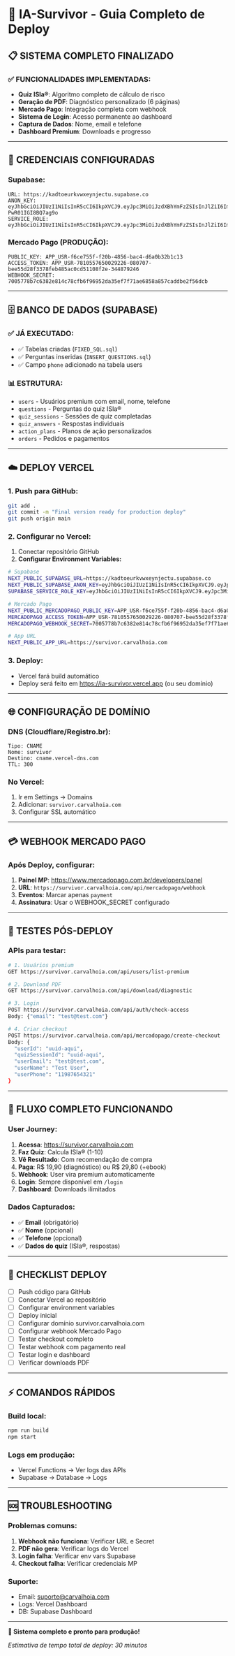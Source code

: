 # 🚀 IA-Survivor - Guia Completo de Deploy

## 📋 SISTEMA COMPLETO FINALIZADO

### ✅ FUNCIONALIDADES IMPLEMENTADAS:
- **Quiz ISIa®**: Algoritmo completo de cálculo de risco
- **Geração de PDF**: Diagnóstico personalizado (6 páginas)
- **Mercado Pago**: Integração completa com webhook
- **Sistema de Login**: Acesso permanente ao dashboard
- **Captura de Dados**: Nome, email e telefone
- **Dashboard Premium**: Downloads e progresso

---

## 🔐 CREDENCIAIS CONFIGURADAS

### Supabase:
```
URL: https://kadtoeurkvwxeynjectu.supabase.co
ANON_KEY: eyJhbGciOiJIUzI1NiIsInR5cCI6IkpXVCJ9.eyJpc3MiOiJzdXBhYmFzZSIsInJlZiI6ImthZHRvZXVya3Z3eGV5bmplY3R1Iiwicm9sZSI6ImFub24iLCJpYXQiOjE3NTI2MDA5NzEsImV4cCI6MjA2ODE3Njk3MX0.qbKPi22EW_izttL72PqWak_MJR-PwR01IGI8BQ7ag9o
SERVICE_ROLE: eyJhbGciOiJIUzI1NiIsInR5cCI6IkpXVCJ9.eyJpc3MiOiJzdXBhYmFzZSIsInJlZiI6ImthZHRvZXVya3Z3eGV5bmplY3R1Iiwicm9sZSI6InNlcnZpY2Vfcm9sZSIsImlhdCI6MTc1MjYwMDk3MSwiZXhwIjoyMDY4MTc2OTcxfQ.N98pWxGmKcubdhTsFRGRyInpqqRUd1q5zwaheJ4W3pA
```

### Mercado Pago (PRODUÇÃO):
```
PUBLIC_KEY: APP_USR-f6ce755f-f20b-4856-bac4-d6a0b32b1c13
ACCESS_TOKEN: APP_USR-7810557650029226-080707-bee55d28f3378feb485ac0cd51108f2e-344879246
WEBHOOK_SECRET: 7005778b7c6382e814c78cfb6f96952da35ef7f71ae6858a857caddbe2f56dcb
```

---

## 🗄️ BANCO DE DADOS (SUPABASE)

### ✅ JÁ EXECUTADO:
- ✅ Tabelas criadas (`FIXED_SQL.sql`)
- ✅ Perguntas inseridas (`INSERT_QUESTIONS.sql`)
- ✅ Campo `phone` adicionado na tabela users

### 📊 ESTRUTURA:
- `users` - Usuários premium com email, nome, telefone
- `questions` - Perguntas do quiz ISIa®
- `quiz_sessions` - Sessões de quiz completadas
- `quiz_answers` - Respostas individuais
- `action_plans` - Planos de ação personalizados
- `orders` - Pedidos e pagamentos

---

## ☁️ DEPLOY VERCEL

### 1. Push para GitHub:
```bash
git add .
git commit -m "Final version ready for production deploy"
git push origin main
```

### 2. Configurar no Vercel:
1. Conectar repositório GitHub
2. **Configurar Environment Variables:**

```bash
# Supabase
NEXT_PUBLIC_SUPABASE_URL=https://kadtoeurkvwxeynjectu.supabase.co
NEXT_PUBLIC_SUPABASE_ANON_KEY=eyJhbGciOiJIUzI1NiIsInR5cCI6IkpXVCJ9.eyJpc3MiOiJzdXBhYmFzZSIsInJlZiI6ImthZHRvZXVya3Z3eGV5bmplY3R1Iiwicm9sZSI6ImFub24iLCJpYXQiOjE3NTI2MDA5NzEsImV4cCI6MjA2ODE3Njk3MX0.qbKPi22EW_izttL72PqWak_MJR-PwR01IGI8BQ7ag9o
SUPABASE_SERVICE_ROLE_KEY=eyJhbGciOiJIUzI1NiIsInR5cCI6IkpXVCJ9.eyJpc3MiOiJzdXBhYmFzZSIsInJlZiI6ImthZHRvZXVya3Z3eGV5bmplY3R1Iiwicm9sZSI6InNlcnZpY2Vfcm9sZSIsImlhdCI6MTc1MjYwMDk3MSwiZXhwIjoyMDY4MTc2OTcxfQ.N98pWxGmKcubdhTsFRGRyInpqqRUd1q5zwaheJ4W3pA

# Mercado Pago
NEXT_PUBLIC_MERCADOPAGO_PUBLIC_KEY=APP_USR-f6ce755f-f20b-4856-bac4-d6a0b32b1c13
MERCADOPAGO_ACCESS_TOKEN=APP_USR-7810557650029226-080707-bee55d28f3378feb485ac0cd51108f2e-344879246
MERCADOPAGO_WEBHOOK_SECRET=7005778b7c6382e814c78cfb6f96952da35ef7f71ae6858a857caddbe2f56dcb

# App URL
NEXT_PUBLIC_APP_URL=https://survivor.carvalhoia.com
```

### 3. Deploy:
- Vercel fará build automático
- Deploy será feito em https://ia-survivor.vercel.app (ou seu domínio)

---

## 🌐 CONFIGURAÇÃO DE DOMÍNIO

### DNS (Cloudflare/Registro.br):
```
Tipo: CNAME
Nome: survivor
Destino: cname.vercel-dns.com
TTL: 300
```

### No Vercel:
1. Ir em Settings → Domains
2. Adicionar: `survivor.carvalhoia.com`
3. Configurar SSL automático

---

## 💳 WEBHOOK MERCADO PAGO

### Após Deploy, configurar:
1. **Painel MP**: https://www.mercadopago.com.br/developers/panel
2. **URL**: `https://survivor.carvalhoia.com/api/mercadopago/webhook`
3. **Eventos**: Marcar apenas `payment`
4. **Assinatura**: Usar o WEBHOOK_SECRET configurado

---

## 🧪 TESTES PÓS-DEPLOY

### APIs para testar:
```bash
# 1. Usuários premium
GET https://survivor.carvalhoia.com/api/users/list-premium

# 2. Download PDF
GET https://survivor.carvalhoia.com/api/download/diagnostic

# 3. Login
POST https://survivor.carvalhoia.com/api/auth/check-access
Body: {"email": "test@test.com"}

# 4. Criar checkout
POST https://survivor.carvalhoia.com/api/mercadopago/create-checkout
Body: {
  "userId": "uuid-aqui",
  "quizSessionId": "uuid-aqui", 
  "userEmail": "test@test.com",
  "userName": "Test User",
  "userPhone": "11987654321"
}
```

---

## 📱 FLUXO COMPLETO FUNCIONANDO

### User Journey:
1. **Acessa**: https://survivor.carvalhoia.com
2. **Faz Quiz**: Calcula ISIa® (1-10)
3. **Vê Resultado**: Com recomendação de compra
4. **Paga**: R$ 19,90 (diagnóstico) ou R$ 29,80 (+ebook)
5. **Webhook**: User vira premium automaticamente
6. **Login**: Sempre disponível em `/login`
7. **Dashboard**: Downloads ilimitados

### Dados Capturados:
- ✅ **Email** (obrigatório)
- ✅ **Nome** (opcional)
- ✅ **Telefone** (opcional)
- ✅ **Dados do quiz** (ISIa®, respostas)

---

## 🎯 CHECKLIST DEPLOY

- [ ] Push código para GitHub
- [ ] Conectar Vercel ao repositório
- [ ] Configurar environment variables
- [ ] Deploy inicial
- [ ] Configurar domínio survivor.carvalhoia.com
- [ ] Configurar webhook Mercado Pago
- [ ] Testar checkout completo
- [ ] Testar webhook com pagamento real
- [ ] Testar login e dashboard
- [ ] Verificar downloads PDF

---

## ⚡ COMANDOS RÁPIDOS

### Build local:
```bash
npm run build
npm start
```

### Logs em produção:
- Vercel Functions → Ver logs das APIs
- Supabase → Database → Logs

---

## 🆘 TROUBLESHOOTING

### Problemas comuns:
1. **Webhook não funciona**: Verificar URL e Secret
2. **PDF não gera**: Verificar logs do Vercel
3. **Login falha**: Verificar env vars Supabase
4. **Checkout falha**: Verificar credenciais MP

### Suporte:
- Email: suporte@carvalhoia.com
- Logs: Vercel Dashboard
- DB: Supabase Dashboard

---

**🎉 Sistema completo e pronto para produção!**

*Estimativa de tempo total de deploy: 30 minutos*